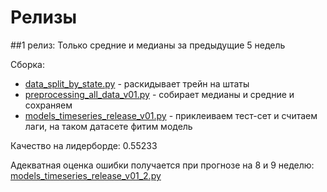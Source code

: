 # Релизы

##1 релиз: Только средние и медианы за предыдущие 5 недель

Сборка: 
* [data_split_by_state.py](../scripts/data_split_by_state.py) - раскидывает трейн на штаты
* [preprocessing_all_data_v01.py](release_v01/preprocessing_all_data_v01.py) - собирает медианы и средние и сохраняем
* [models_timeseries_release_v01.py](release_v01/models_timeseries_release_v01.py) - приклеиваем тест-сет и считаем лаги, на таком датасете фитим модель

Качество на лидерборде: 0.55233

Адекватная оценка ошибки получается при прогнозе на 8 и 9 неделю: [models_timeseries_release_v01_2.py](release_v01/models_timeseries_release_v01_2.py)
